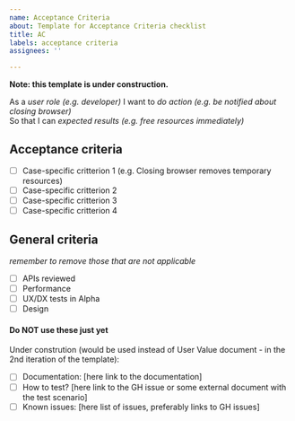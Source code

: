 ```yaml
---
name: Acceptance Criteria
about: Template for Acceptance Criteria checklist
title: AC
labels: acceptance criteria
assignees: ''

---
```


**Note: this template is under construction.**  

As a *user role (e.g. developer)*
I want to *do action (e.g. be notified about closing browser)*  
So that I can *expected results (e.g. free resources immediately)*  

## Acceptance criteria
- [ ] Case-specific critterion 1 (e.g. Closing browser removes temporary resources)
- [ ] Case-specific critterion 2
- [ ] Case-specific critterion 3
- [ ] Case-specific critterion 4
## General criteria
_remember to remove those that are not applicable_
- [ ] APIs reviewed
- [ ] Performance
- [ ] UX/DX tests in Alpha
- [ ] Design  

#### **Do NOT use these just yet**
Under constrution (would be used instead of User Value document - in the 2nd iteration of the template):  
- [ ] Documentation: [here link to the documentation]
- [ ] How to test? [here link to the GH issue or some external document with the test scenario]
- [ ] Known issues: [here list of issues, preferably links to GH issues]
